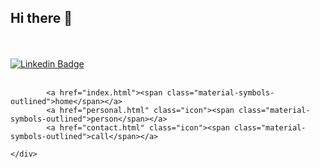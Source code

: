 ## Hi there 👋
<br><br>
[![Linkedin Badge](https://img.shields.io/badge/LinkedIn-0077B5?style=for-the-badge&logo=linkedin&logoColor=white)](https://www.linkedin.com/in/filipe-mateus-574411289/)
<br></br>
 <div>

        
            <a href="index.html"><span class="material-symbols-outlined">home</span></a>
            <a href="personal.html" class="icon"><span class="material-symbols-outlined">person</span></a>
            <a href="contact.html" class="icon"><span class="material-symbols-outlined">call</span></a>
      
    </div>
